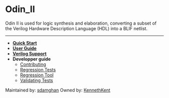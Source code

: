 Odin_II
=======

Odin II is used for logic synthesis and elaboration, converting a subset of the Verilog Hardware Description Language (HDL) into a BLIF netlist.

-----------------

* **[Quick Start](../doc/src/odin/quickstart.md)**
* **[User Guide](../doc/src/odin/user_guide.md)**
* **[Verilog Support](../doc/src/odin/verilog_support.md)**
* **Developper guide**
  * [Contributing](../doc/src/odin/dev_guide/contributing)
  * [Regression Tests](../doc/src/odin/dev_guide/regression_test)
  * [Regression Tool](../doc/src/odin/dev_guide/verify_script)
  * [Validating Tests](../doc/src/odin/dev_guide/testing)

Maintained by: [sdamghan](https://github.com/sdamghan)
Owned by: [KennethKent](https://github.com/kennethkent)

